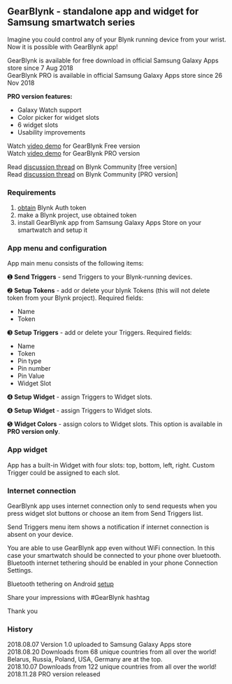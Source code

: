 ## GearBlynk - standalone app and widget for Samsung smartwatch series

Imagine you could control any of your Blynk running device from your wrist.
Now it is possible with GearBlynk app!

GearBlynk is available for free download in official Samsung Galaxy Apps store since 7 Aug 2018   
GearBlynk PRO is available in official Samsung Galaxy Apps store since 26 Nov 2018

**PRO version features:**

* Galaxy Watch support
* Color picker for widget slots
* 6 widget slots
* Usability improvements


Watch [video demo](https://www.youtube.com/watch?v=MkBfo__P5-Q) for GearBlynk Free version   
Watch [video demo](https://www.youtube.com/watch?v=i7XN_Xcg_Qs) for GearBlynk PRO version

Read [discussion thread](https://community.blynk.cc/t/gearblynk-standalone-app-and-widget-for-samsung-gear-s3-smartwatch-series/27725) on Blynk Community [free version]  
Read [discussion thread](https://community.blynk.cc/t/gearblynk-pro-standalone-app-and-widget-for-samsung-smartwatch-series/30982) on Blynk Community [PRO version]  


### Requirements
1. [obtain](http://docs.blynk.cc/#getting-started-getting-started-with-the-blynk-app-4-auth-token) Blynk Auth token
1. make a Blynk project, use obtained token
1. install GearBlynk app from Samsung Galaxy Apps Store on your smartwatch and setup it


### App menu and configuration
App main menu consists of the following items:

➊ **Send Triggers** - send Triggers to your Blynk-running devices.

➋ **Setup Tokens** - add or delete your blynk Tokens (this will not delete token from your Blynk project).
Required fields: 
- Name
- Token

➌ **Setup Triggers** - add or delete your Triggers.
Required fields: 
- Name
- Token
- Pin type
- Pin number
- Pin Value
- Widget Slot

➍ **Setup Widget** - assign Triggers to Widget slots.

➍ **Setup Widget** - assign Triggers to Widget slots.

➎ **Widget Colors** - assign colors to Widget slots. This option is available in **PRO version only**.

### App widget
App has a built-in Widget with four slots: top, bottom, left, right.
Custom Trigger could be assigned to each slot.


### Internet connection
GearBlynk app uses internet connection only to send requests when you press widget slot 
buttons or choose an item from Send Triggers list.

Send Triggers menu item shows a notification if internet connection is absent on your device.

You are able to use GearBlynk app even without WiFi connection. In this case your smartwatch should be connected to your phone over bluetooth. 
Bluetooth internet tethering should be enabled in your phone Connection Settings.

Bluetooth tethering on Android [setup](https://drive.google.com/file/d/1hOui7izz4d4lcZPP9c_yMw5HaqX0_ncA/view?usp=sharing)

Share your impressions with #GearBlynk hashtag

Thank you

### History
2018.08.07 Version 1.0 uploaded to Samsung Galaxy Apps store  
2018.08.20 Downloads from 68 unique countries from all over the world! Belarus, Russia, Poland, USA, Germany are at the top.  
2018.10.07 Downloads from 122 unique countries from all over the world!   
2018.11.28 PRO version released
